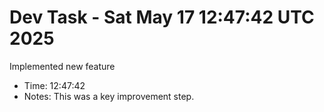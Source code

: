 # Dev Task - Sat May 17 12:47:42 UTC 2025
Implemented new feature
- Time: 12:47:42
- Notes: This was a key improvement step.
